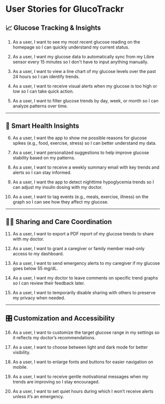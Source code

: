 # User Stories for GlucoTrackr

## 📈 Glucose Tracking & Insights

1. As a user, I want to see my most recent glucose reading on the homepage so I can quickly understand my current status.

2. As a user, I want my glucose data to automatically sync from my Libre sensor every 15 minutes so I don't have to input anything manually.

3. As a user, I want to view a line chart of my glucose levels over the past 24 hours so I can identify trends.

4. As a user, I want to receive visual alerts when my glucose is too high or low so I can take quick action.

5. As a user, I want to filter glucose trends by day, week, or month so I can analyze patterns over time.

---

## 🧠 Smart Health Insights

6. As a user, I want the app to show me possible reasons for glucose spikes (e.g., food, exercise, stress) so I can better understand my data.

7. As a user, I want personalized suggestions to help improve glucose stability based on my patterns.

8. As a user, I want to receive a weekly summary email with key trends and alerts so I can stay informed.

9. As a user, I want the app to detect nighttime hypoglycemia trends so I can adjust my insulin dosing with my doctor.

10. As a user, I want to tag events (e.g., meals, exercise, illness) on the graph so I can see how they affect my glucose.

---

## 👨‍⚕️ Sharing and Care Coordination

11. As a user, I want to export a PDF report of my glucose trends to share with my doctor.

12. As a user, I want to grant a caregiver or family member read-only access to my dashboard.

13. As a user, I want to send emergency alerts to my caregiver if my glucose goes below 55 mg/dL.

14. As a user, I want my doctor to leave comments on specific trend graphs so I can review their feedback later.

15. As a user, I want to temporarily disable sharing with others to preserve my privacy when needed.

---

## 🎛️ Customization and Accessibility

16. As a user, I want to customize the target glucose range in my settings so it reflects my doctor’s recommendations.

17. As a user, I want to choose between light and dark mode for better visibility.

18. As a user, I want to enlarge fonts and buttons for easier navigation on mobile.

19. As a user, I want to receive gentle motivational messages when my trends are improving so I stay encouraged.

20. As a user, I want to set quiet hours during which I won’t receive alerts unless it’s an emergency.

